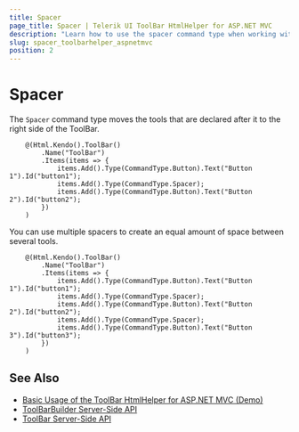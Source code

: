 ```yaml
---
title: Spacer
page_title: Spacer | Telerik UI ToolBar HtmlHelper for ASP.NET MVC
description: "Learn how to use the spacer command type when working with the Telerik UI ToolBar HtmlHelper for ASP.NET MVC."
slug: spacer_toolbarhelper_aspnetmvc
position: 2
---
```


# Spacer

The `Spacer` command type moves the tools that are declared after it to the right side of the ToolBar.

```
    @(Html.Kendo().ToolBar()
        .Name("ToolBar")
        .Items(items => {
            items.Add().Type(CommandType.Button).Text("Button 1").Id("button1");
            items.Add().Type(CommandType.Spacer);
            items.Add().Type(CommandType.Button).Text("Button 2").Id("button2");
        })
    )
```

You can use multiple spacers to create an equal amount of space between several tools.

```
    @(Html.Kendo().ToolBar()
        .Name("ToolBar")
        .Items(items => {
            items.Add().Type(CommandType.Button).Text("Button 1").Id("button1");
            items.Add().Type(CommandType.Spacer);
            items.Add().Type(CommandType.Button).Text("Button 2").Id("button2");
            items.Add().Type(CommandType.Spacer);
            items.Add().Type(CommandType.Button).Text("Button 3").Id("button3");
        })
    )
```

## See Also

* [Basic Usage of the ToolBar HtmlHelper for ASP.NET MVC (Demo)](https://demos.telerik.com/aspnet-mvc/toolbar)
* [ToolBarBuilder Server-Side API](http://docs.telerik.com/aspnet-mvc/api/Kendo.Mvc.UI.Fluent/ToolBarBuilder)
* [ToolBar Server-Side API](/api/toolbar)
